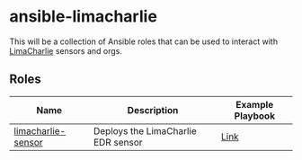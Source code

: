 # ansible-limacharlie

This will be a collection of Ansible roles that can be used to interact with [LimaCharlie](http://limacharlie.io/) sensors and orgs.

## Roles

| Name      | Description | Example Playbook |
| ----------- | ----------- | ----------- |
| [limacharlie-sensor](limacharlie-sensor) | Deploys the LimaCharlie EDR sensor | [Link](limacharlie-sensor.yml) |